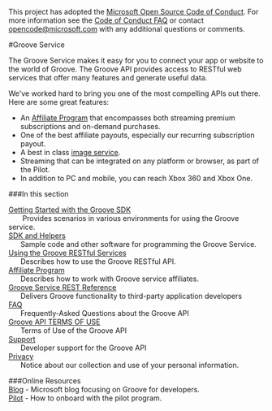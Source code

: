 This project has adopted the [Microsoft Open Source Code of Conduct](https://opensource.microsoft.com/codeofconduct/). For more information see the [Code of Conduct FAQ](https://opensource.microsoft.com/codeofconduct/faq/) or contact [opencode@microsoft.com](mailto:opencode@microsoft.com) with any additional questions or comments.



#Groove Service


The Groove Service makes it easy for you to connect your app or website to the world of Groove. The Groove API provides access to RESTful web services that offer many features and generate useful data. 

We've worked hard to bring you one of the most compelling APIs out there. Here are some great features:  

+ An [Affiliate Program] that encompasses both streaming premium subscriptions and on-demand purchases.  
+ One of the best affiliate payouts, especially our recurring subscription payout.   
+ A best in class [image service].
+ Streaming that can be integrated on any platform or browser, as part of the Pilot.
+ In addition to PC and mobile, you can reach Xbox 360 and Xbox One.


[image service]: Main/Using%20the%20Groove%20RESTful%20Services/Image%20Service.md

###In this section

[Getting Started with the Groove SDK]  
&nbsp;&nbsp;&nbsp;&nbsp;&nbsp;&nbsp; Provides scenarios in various environments for using the Groove service.    
[SDK and Helpers]  
&nbsp;&nbsp;&nbsp;&nbsp;&nbsp;&nbsp;Sample code and other software for programming the Groove Service.    
[Using the Groove RESTful Services]  
&nbsp;&nbsp;&nbsp;&nbsp;&nbsp;&nbsp;Describes how to use the Groove RESTful API.    
[Affiliate Program]  
&nbsp;&nbsp;&nbsp;&nbsp;&nbsp;&nbsp;Describes how to work with Groove service affiliates.    
    [Groove Service REST Reference]  
&nbsp;&nbsp;&nbsp;&nbsp;&nbsp;&nbsp;Delivers Groove functionality to third-party application developers    
[FAQ]  
&nbsp;&nbsp;&nbsp;&nbsp;&nbsp;&nbsp;Frequently-Asked Questions about the Groove API    
[Groove API TERMS OF USE]  
&nbsp;&nbsp;&nbsp;&nbsp;&nbsp;&nbsp;Terms of Use of the Groove API    
[Support]  
&nbsp;&nbsp;&nbsp;&nbsp;&nbsp;&nbsp;Developer support for the Groove API    
[Privacy]  
&nbsp;&nbsp;&nbsp;&nbsp;&nbsp;&nbsp;Notice about our collection and use of your personal information.

###Online Resources  
[Blog] - Microsoft blog focusing on Groove for developers.  
[Pilot] - How to onboard with the pilot program.

[Getting Started with the Groove SDK]: Main/Getting%20Started.md
[SDK and Helpers]: Main/SDK%20and%20helpers/SdK%20and%20Helpers.md
[Using the Groove RESTful Services]:Main/Using%20the%20Groove%20RESTful%20Services/Using%20the%20Groove%20RESTful%20Services.md
[Privacy]:Main/Privacy.md
[Support]:Main/Support.md
[Groove API TERMS OF USE]:Main/Groove%20API%20Terms%20of%20Use.md
[FAQ]:Main/FAQ.md
[Groove Service REST Reference]:Main/Groove%20service%20REST%20Reference/Groove%20Service%20REST%20Reference.md
[Affiliate Program]:http://www.microsoftaffiliates.com/
[Pilot]:https://music.microsoft.com/developer/pilot
[Blog]:http://www.google.com


